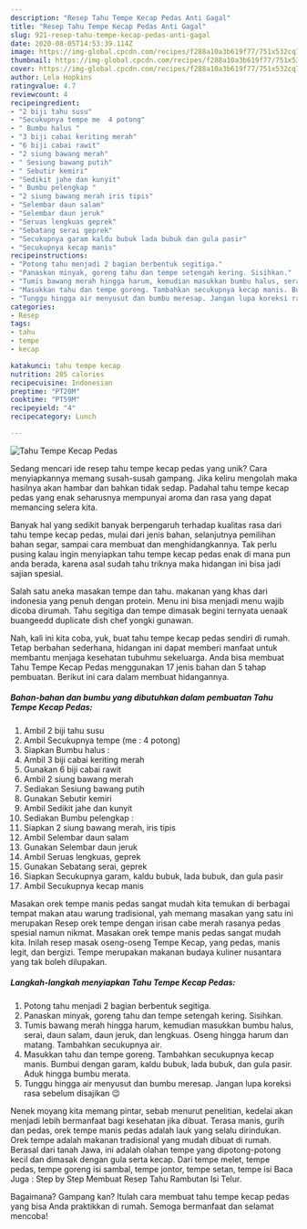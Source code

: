 ```yaml
---
description: "Resep Tahu Tempe Kecap Pedas Anti Gagal"
title: "Resep Tahu Tempe Kecap Pedas Anti Gagal"
slug: 921-resep-tahu-tempe-kecap-pedas-anti-gagal
date: 2020-08-05T14:53:39.114Z
image: https://img-global.cpcdn.com/recipes/f288a10a3b619f77/751x532cq70/tahu-tempe-kecap-pedas-foto-resep-utama.jpg
thumbnail: https://img-global.cpcdn.com/recipes/f288a10a3b619f77/751x532cq70/tahu-tempe-kecap-pedas-foto-resep-utama.jpg
cover: https://img-global.cpcdn.com/recipes/f288a10a3b619f77/751x532cq70/tahu-tempe-kecap-pedas-foto-resep-utama.jpg
author: Lela Hopkins
ratingvalue: 4.7
reviewcount: 4
recipeingredient:
- "2 biji tahu susu"
- "Secukupnya tempe me  4 potong"
- " Bumbu halus "
- "3 biji cabai keriting merah"
- "6 biji cabai rawit"
- "2 siung bawang merah"
- " Sesiung bawang putih"
- " Sebutir kemiri"
- "Sedikit jahe dan kunyit"
- " Bumbu pelengkap "
- "2 siung bawang merah iris tipis"
- "Selembar daun salam"
- "Selembar daun jeruk"
- "Seruas lengkuas geprek"
- "Sebatang serai geprek"
- "Secukupnya garam kaldu bubuk lada bubuk dan gula pasir"
- "Secukupnya kecap manis"
recipeinstructions:
- "Potong tahu menjadi 2 bagian berbentuk segitiga."
- "Panaskan minyak, goreng tahu dan tempe setengah kering. Sisihkan."
- "Tumis bawang merah hingga harum, kemudian masukkan bumbu halus, serai, daun salam, daun jeruk, dan lengkuas. Oseng hingga harum dan matang. Tambahkan secukupnya air."
- "Masukkan tahu dan tempe goreng. Tambahkan secukupnya kecap manis. Bumbui dengan garam, kaldu bubuk, lada bubuk, dan gula pasir. Aduk hingga bumbu merata."
- "Tunggu hingga air menyusut dan bumbu meresap. Jangan lupa koreksi rasa sebelum disajikan 😉"
categories:
- Resep
tags:
- tahu
- tempe
- kecap

katakunci: tahu tempe kecap 
nutrition: 205 calories
recipecuisine: Indonesian
preptime: "PT20M"
cooktime: "PT59M"
recipeyield: "4"
recipecategory: Lunch

---
```



![Tahu Tempe Kecap Pedas](https://img-global.cpcdn.com/recipes/f288a10a3b619f77/751x532cq70/tahu-tempe-kecap-pedas-foto-resep-utama.jpg)

Sedang mencari ide resep tahu tempe kecap pedas yang unik? Cara menyiapkannya memang susah-susah gampang. Jika keliru mengolah maka hasilnya akan hambar dan bahkan tidak sedap. Padahal tahu tempe kecap pedas yang enak seharusnya mempunyai aroma dan rasa yang dapat memancing selera kita.

Banyak hal yang sedikit banyak berpengaruh terhadap kualitas rasa dari tahu tempe kecap pedas, mulai dari jenis bahan, selanjutnya pemilihan bahan segar, sampai cara membuat dan menghidangkannya. Tak perlu pusing kalau ingin menyiapkan tahu tempe kecap pedas enak di mana pun anda berada, karena asal sudah tahu triknya maka hidangan ini bisa jadi sajian spesial.

Salah satu aneka masakan tempe dan tahu. makanan yang khas dari indonesia yang penuh dengan protein. Menu ini bisa menjadi menu wajib dicoba dirumah. Tahu segitiga dan tempe dimasak begini ternyata uenaak buangeedd duplicate dish chef yongki gunawan.


Nah, kali ini kita coba, yuk, buat tahu tempe kecap pedas sendiri di rumah. Tetap berbahan sederhana, hidangan ini dapat memberi manfaat untuk membantu menjaga kesehatan tubuhmu sekeluarga. Anda bisa membuat Tahu Tempe Kecap Pedas menggunakan 17 jenis bahan dan 5 tahap pembuatan. Berikut ini cara dalam membuat hidangannya.

<!--inarticleads1-->

##### Bahan-bahan dan bumbu yang dibutuhkan dalam pembuatan Tahu Tempe Kecap Pedas:

1. Ambil 2 biji tahu susu
1. Ambil Secukupnya tempe (me : 4 potong)
1. Siapkan  Bumbu halus :
1. Ambil 3 biji cabai keriting merah
1. Gunakan 6 biji cabai rawit
1. Ambil 2 siung bawang merah
1. Sediakan  Sesiung bawang putih
1. Gunakan  Sebutir kemiri
1. Ambil Sedikit jahe dan kunyit
1. Sediakan  Bumbu pelengkap :
1. Siapkan 2 siung bawang merah, iris tipis
1. Ambil Selembar daun salam
1. Gunakan Selembar daun jeruk
1. Ambil Seruas lengkuas, geprek
1. Gunakan Sebatang serai, geprek
1. Siapkan Secukupnya garam, kaldu bubuk, lada bubuk, dan gula pasir
1. Ambil Secukupnya kecap manis


Masakan orek tempe manis pedas sangat mudah kita temukan di berbagai tempat makan atau warung tradisional, yah memang masakan yang satu ini merupakan Resep orek tempe dengan irisan cabe merah rasanya pedas spesial namun nikmat. Masakan orek tempe manis pedas sangat mudah kita. Inilah resep masak oseng-oseng Tempe Kecap, yang pedas, manis legit, dan bergizi. Tempe merupakan makanan budaya kuliner nusantara yang tak boleh dilupakan. 

<!--inarticleads2-->

##### Langkah-langkah menyiapkan Tahu Tempe Kecap Pedas:

1. Potong tahu menjadi 2 bagian berbentuk segitiga.
1. Panaskan minyak, goreng tahu dan tempe setengah kering. Sisihkan.
1. Tumis bawang merah hingga harum, kemudian masukkan bumbu halus, serai, daun salam, daun jeruk, dan lengkuas. Oseng hingga harum dan matang. Tambahkan secukupnya air.
1. Masukkan tahu dan tempe goreng. Tambahkan secukupnya kecap manis. Bumbui dengan garam, kaldu bubuk, lada bubuk, dan gula pasir. Aduk hingga bumbu merata.
1. Tunggu hingga air menyusut dan bumbu meresap. Jangan lupa koreksi rasa sebelum disajikan 😉


Nenek moyang kita memang pintar, sebab menurut penelitian, kedelai akan menjadi lebih bermanfaat bagi kesehatan jika dibuat. Terasa manis, gurih dan pedas, orek tempe manis pedas adalah lauk yang selalu dirindukan. Orek tempe adalah makanan tradisional yang mudah dibuat di rumah. Berasal dari tanah Jawa, ini adalah olahan tempe yang dipotong-potong kecil dan dimasak dengan gula serta kecap. Dari tempe melet, tempe pedas, tempe goreng isi sambal, tempe jontor, tempe setan, tempe isi Baca Juga : Step by Step Membuat Resep Tahu Rambutan Isi Telur. 

Bagaimana? Gampang kan? Itulah cara membuat tahu tempe kecap pedas yang bisa Anda praktikkan di rumah. Semoga bermanfaat dan selamat mencoba!
